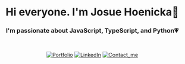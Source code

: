  <div align="center">
 
 <h1>Hi everyone. I'm Josue Hoenicka👋</h1>
 <h3>I'm passionate about JavaScript, TypeScript, and Python💗</h3>
 
 <br>
 
[![Portfolio](https://img.shields.io/badge/Portfolio-151515?style=for-the-badge&logo=google&logoColor=ffffff)](https://hackenicka.firebaseapp.com/)
[![LinkedIn](https://img.shields.io/badge/LinkedIn-151515?style=for-the-badge&logo=linkedin&logoColor=ffffff)](https://www.linkedin.com/in/josuehoenicka/)
[![Contact_me](https://img.shields.io/badge/Contact_me-151515?style=for-the-badge&logo=gmail&logoColor=ffffff)](https://mail.google.com/mail/?view=cm&fs=1&to=josuee.vzla%40gmail.com)
  
</div>

<!-- <img align="center" src="https://github-readme-stats.vercel.app/api?username=josuehoenicka&show_icons=true&theme=dark&title_color=ffffff&text_color=ffffff&hide_border=true&locale=en" alt="josuehoenicka" style="height: 12em;"/>
 
<img align="center" src="https://github-readme-stats.vercel.app/api/top-langs/?username=josuehoenicka&langs_count=3&theme=dark&hide_border=true&hide=html,scss,css,ruby,java,racket,sass" style="height: 12em;"/> -->





  

  




